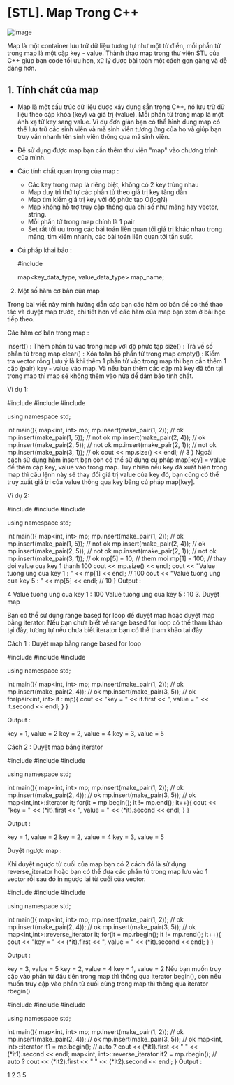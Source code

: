# [STL]. Map Trong C++
![image](https://github.com/minchangggg/DSA/assets/125820144/e6dd6596-4512-4efc-b1c2-f7fbb7690b17)

Map là một container lưu trữ dữ liệu tương tự như một từ điển, mỗi phần tử trong map là một cặp key - value. Thành thạo map trong thư viện STL của C++ giúp bạn code tối ưu hơn, xử lý được bài toán một cách gọn gàng và dễ dàng hơn. 
## 1. Tính chất của map
- Map là một cấu trúc dữ liệu được xây dựng sẵn trong C++, nó lưu trữ dữ liệu theo cặp khóa (key) và giá trị (value). Mỗi phần tử trong map là một ánh xạ từ key sang value. Ví dụ đơn giản bạn có thể hình dung map có thể lưu trữ các sinh viên và mã sinh viên tương ứng của họ và giúp bạn truy vấn nhanh tên sinh viên thông qua mã sinh viên. 
- Để sử dụng được map bạn cần thêm thư viện "map" vào chương trình của mình. 
- Các tính chất quan trọng của map : 
  + Các key trong map là riêng biệt, không có 2 key trùng nhau
  + Map duy trì thứ tự các phần tử theo giá trị key tăng dần
  + Map tìm kiếm giá trị key với độ phức tạp O(logN)
  + Map không hỗ trợ truy cập thông qua chỉ số như mảng hay vector, string.
  + Mỗi phần tử trong map chính là 1 pair
  + Set rất tối ưu trong các bài toán liên quan tới giá trị khác nhau trong mảng, tìm kiếm nhanh, các bài toán liên quan tới tần suất. 
- Cú pháp khai báo : 

    #include <map>
    
    map<key_data_type, value_data_type> map_name;


2. Một số hàm cơ bản của map

Trong bài viết này mình hướng dẫn các bạn các hàm cơ bản để có thể thao tác và duyệt map trước, chi tiết hơn về các hàm của map bạn xem ở bài học tiếp theo.

Các hàm cơ bản trong map : 

insert() : Thêm phần tử vào trong map với độ phức tạp 
size() : Trả về số phần tử trong map 
clear() : Xóa toàn bộ phần tử trong map
empty() : Kiểm tra vector rỗng
Lưu ý là khi thêm 1 phần tử vào trong map thì bạn cần thêm 1 cặp (pair) key - value vào map. Và nếu bạn thêm các cặp mà key đã tồn tại trong map thì map sẽ không thêm vào nữa để đảm bảo tính chất.

Ví dụ 1: 

#include <iostream>
#include <algorithm>
#include <map>

using namespace std;

int main(){
    map<int, int> mp;
    mp.insert(make_pair(1, 2)); // ok
    mp.insert(make_pair(1, 5)); // not ok
    mp.insert(make_pair(2, 4)); // ok
    mp.insert(make_pair(2, 5)); // not ok
    mp.insert(make_pair(2, 1)); // not ok
    mp.insert(make_pair(3, 1)); // ok
    cout << mp.size() << endl; // 3
}
Ngoài cách sử dụng hàm insert bạn còn có thể sử dụng cú pháp map[key] = value để thêm cặp key, value vào trong map. Tuy nhiên nếu key đã xuất hiện trong map thì câu lệnh này sẽ thay đổi giá trị value của key đó, bạn cũng có thể truy xuất giá tri của value thông qua key bằng cú pháp map[key].

Ví dụ 2: 

#include <iostream>
#include <algorithm>
#include <map>

using namespace std;

int main(){
    map<int, int> mp;
    mp.insert(make_pair(1, 2)); // ok
    mp.insert(make_pair(1, 5)); // not ok
    mp.insert(make_pair(2, 4)); // ok
    mp.insert(make_pair(2, 5)); // not ok
    mp.insert(make_pair(2, 1)); // not ok
    mp.insert(make_pair(3, 1)); // ok
    mp[5] = 10; // them moi
    mp[1] = 100; // thay doi value cua key 1 thanh 100
    cout << mp.size() << endl;
    cout << "Value tuong ung cua key 1 : " << mp[1] << endl; // 100
    cout << "Value tuong ung cua key 5 : " << mp[5] << endl; // 10
}
Output : 

4
Value tuong ung cua key 1 : 100
Value tuong ung cua key 5 : 10
3. Duyệt map

Bạn có thể sử dụng range based for loop để duyệt map hoặc duyệt map bằng iterator. Nếu bạn chưa biết về range based for loop có thể tham khảo tại đây, tương tự nếu chưa biết iterator bạn có thể tham khảo tại đây

Cách 1 : Duyệt map bằng range based for loop

#include <iostream>
#include <algorithm>
#include <map>

using namespace std;

int main(){
    map<int, int> mp;
    mp.insert(make_pair(1, 2)); // ok
    mp.insert(make_pair(2, 4)); // ok
    mp.insert(make_pair(3, 5)); // ok
    for(pair<int, int> it : mp){
        cout << "key = " << it.first << ", value = " << it.second << endl;
    }
}

Output : 

key = 1, value = 2
key = 2, value = 4
key = 3, value = 5


Cách 2 : Duyệt map bằng iterator

#include <iostream>
#include <algorithm>
#include <map>

using namespace std;

int main(){
    map<int, int> mp;
    mp.insert(make_pair(1, 2)); // ok
    mp.insert(make_pair(2, 4)); // ok
    mp.insert(make_pair(3, 5)); // ok
    map<int,int>::iterator it;
    for(it = mp.begin(); it != mp.end(); it++){
        cout << "key = " << (*it).first << ", value = " << (*it).second << endl; 
    }
}

Output : 

key = 1, value = 2
key = 2, value = 4
key = 3, value = 5


Duyệt ngược map : 

Khi duyệt ngược từ cuối của map bạn có 2 cách đó là sử dụng reverse_iterator hoặc bạn có thể đưa các phần tử trong map lưu vào 1 vector rồi sau đó in ngược lại từ cuối của vector.

#include <iostream>
#include <algorithm>
#include <map>

using namespace std;

int main(){
    map<int, int> mp;
    mp.insert(make_pair(1, 2)); // ok
    mp.insert(make_pair(2, 4)); // ok
    mp.insert(make_pair(3, 5)); // ok
    map<int,int>::reverse_iterator it;
    for(it = mp.rbegin(); it != mp.rend(); it++){
        cout << "key = " << (*it).first << ", value = " << (*it).second << endl; 
    }
}

Output : 

key = 3, value = 5
key = 2, value = 4
key = 1, value = 2
Nếu bạn muốn truy cập vào phần tử đầu tiên trong map thì thông qua iterator begin(), còn nếu muốn truy cập vào phần tử cuối cùng trong map thì thông qua iterator rbegin()

#include <iostream>
#include <algorithm>
#include <map>

using namespace std;

int main(){
    map<int, int> mp;
    mp.insert(make_pair(1, 2)); // ok
    mp.insert(make_pair(2, 4)); // ok
    mp.insert(make_pair(3, 5)); // ok
    map<int, int>::iterator it1 = mp.begin(); // auto ?
    cout << (*it1).first << " " << (*it1).second << endl;
    map<int, int>::reverse_iterator it2 = mp.rbegin(); // auto ?
    cout << (*it2).first << " " << (*it2).second << endl;
}
Output : 

1 2
3 5
